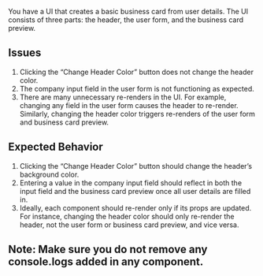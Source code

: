 You have a UI that creates a basic business card from user details. The UI consists of three parts: the header, the user form, and the business card preview.


## Issues

1. Clicking the “Change Header Color” button does not change the header color.
2. The company input field in the user form is not functioning as expected.
3. There are many unnecessary re-renders in the UI. For example, changing any field in the user form causes the header to re-render. Similarly, changing the header color triggers re-renders of the user form and business card preview.

## Expected Behavior

1. Clicking the “Change Header Color” button should change the header’s background color.
2. Entering a value in the company input field should reflect in both the input field and the business card preview once all user details are filled in.
3. Ideally, each component should re-render only if its props are updated. For instance, changing the header color should only re-render the header, not the user form or business card preview, and vice versa.

 

## Note: Make sure you do not remove any console.logs added in any component.
